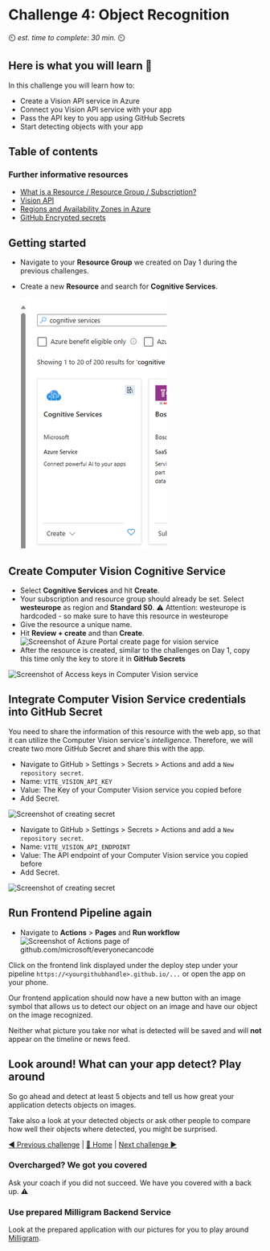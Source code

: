 # Challenge 4: Object Recognition

⏲️ _est. time to complete: 30 min._ ⏲️

## Here is what you will learn 🎯

In this challenge you will learn how to:

- Create a Vision API service in Azure
- Connect you Vision API service with your app
- Pass the API key to you app using GitHub Secrets
- Start detecting objects with your app

## Table of contents

### Further informative resources

- [What is a Resource / Resource Group / Subscription?](https://docs.microsoft.com/azure/cloud-adoption-framework/govern/resource-consistency/resource-access-management)
- [Vision API](https://azure.microsoft.com/en-us/products/cognitive-services/vision-services/)
- [Regions and Availability Zones in Azure](https://docs.microsoft.com/azure/availability-zones/az-overview)
- [GitHub Encrypted secrets](https://docs.GitHub.com/en/actions/reference/encrypted-secrets)

## Getting started

- Navigate to your **Resource Group** we created on Day 1 during the previous challenges.
- Create a new **Resource** and search for **Cognitive Services**.
  
  ![Screenshot of how to create a resource](./images/createresource.png)

## Create Computer Vision Cognitive Service

- Select **Cognitive Services** and hit **Create**.
- Your subscription and resource group should already be set. Select **westeurope** as region and **Standard S0**.
  ⚠️ Attention: westeurope is hardcoded - so make sure to have this resource in westeurope
- Give the resource a unique name.
- Hit **Review + create** and than **Create**.
  ![Screenshot of Azure Portal create page for vision service](./images/createvisionresource.png)
- After the resource is created, similar to the challenges on Day 1, copy this time only the key to store it in **GitHub Secrets**

![Screenshot of Access keys in Computer Vision service](./images/copykeys.png)

## Integrate Computer Vision Service credentials into GitHub Secret

You need to share the information of this resource with the web app, so that it can utilize the Computer Vision service's _intelligence_. Therefore, we will create two more GitHub Secret and share this with the app.

- Navigate to GitHub > Settings > Secrets > Actions and add a `New repository secret`.
- Name: `VITE_VISION_API_KEY`
- Value: The Key of your Computer Vision service you copied before
- Add Secret.

![Screenshot of creating secret](./images/action_custom_vision_secret.png)

- Navigate to GitHub > Settings > Secrets > Actions and add a `New repository secret`.
- Name: `VITE_VISION_API_ENDPOINT`
- Value: The API endpoint of your Computer Vision service you copied before
- Add Secret.

![Screenshot of creating secret](./images/vision-api-endpoint-secret.png)

## Run Frontend Pipeline again

- Navigate to **Actions** > **Pages** and **Run workflow**
  ![Screenshot of Actions page of github.com/microsoft/everyonecancode](./images/run-workflow.png)

Click on the frontend link displayed under the deploy step under your pipeline `https://<yourgithubhandle>.github.io/...` or open the app on your phone.

Our frontend application should now have a new button with an image symbol that allows us to detect our object on an image and have our object on the image recognized.

Neither what picture you take nor what is detected will be saved and will **not** appear on the timeline or news feed.

## Look around! What can your app detect? Play around

So go ahead and detect at least 5 objects and tell us how great your application detects objects on images.

Take also a look at your detected objects or ask other people to compare how well their objects where detected, you might be surprised.

[◀ Previous challenge](../Github/README.md) | [🔼 Home](../../../README.md) | [Next challenge ▶](../../day2/Speech/README.md)

### Overcharged? We got you covered

Ask your coach if you did not succeed. We have you covered with a back up. ⚠️

### Use prepared Milligram Backend Service

Look at the prepared application with our pictures for you to play around [Milligram](https://microsoft.github.io/everyonecancode/).
